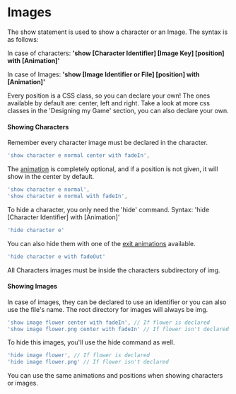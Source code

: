 # Images

The show statement is used to show a character or an Image. The syntax is as follows:

In case of characters: **'show \[Character Identifier\] \[Image Key\] \[position\] with \[Animation\]'**

In case of Images: **'show \[Image Identifier or File\] \[position\] with \[Animation\]'**

Every position is a CSS class, so you can declare your own! The ones available by default are: center, left and right. Take a look at more css classes in the 'Designing my Game' section, you can also declare your own.

#### Showing Characters

Remember every character image must be declared in the character.

```javascript
'show character e normal center with fadeIn',
```

The [animation](https://daneden.github.io/animate.css/) is completely optional, and if a position is not given, it will show in the center by default.

```javascript
'show character e normal',
'show character e normal with fadeIn',
```

To hide a character, you only need the 'hide' command. Syntax: 'hide \[Character Identifier\] with \[Animation\]'

```javascript
'hide character e'
```

You can also hide them with one of the [exit animations](https://daneden.github.io/animate.css/) available.

```javascript
'hide character e with fadeOut'
```

All Characters images must be inside the characters subdirectory of img.

#### Showing Images

In case of images, they can be declared to use an identifier or you can also use the file's name. The root directory for images will always be img.

```javascript
'show image flower center with fadeIn', // If flower is declared
'show image flower.png center with fadeIn' // If flower isn't declared
```

To hide this images, you'll use the hide command as well.

```javascript
'hide image flower', // If flower is declared
'hide image flower.png' // If flower isn't declared
```

You can use the same animations and positions when showing characters or images.

